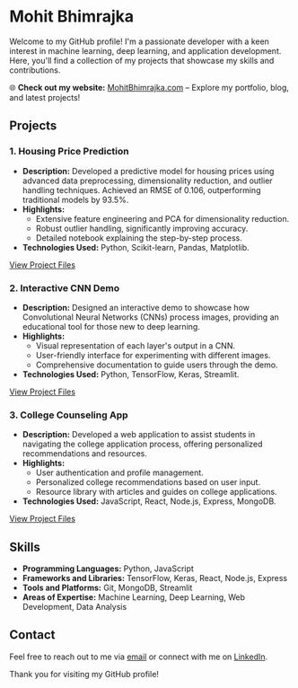 # Mohit Bhimrajka

Welcome to my GitHub profile! I'm a passionate developer with a keen interest in machine learning, deep learning, and application development. Here, you'll find a collection of my projects that showcase my skills and contributions.

🌐 **Check out my website:** [MohitBhimrajka.com](https://www.mohitbhimrajka.com) – Explore my portfolio, blog, and latest projects!

## Projects

### 1. Housing Price Prediction

- **Description:** Developed a predictive model for housing prices using advanced data preprocessing, dimensionality reduction, and outlier handling techniques. Achieved an RMSE of 0.106, outperforming traditional models by 93.5%.
- **Highlights:**
  - Extensive feature engineering and PCA for dimensionality reduction.
  - Robust outlier handling, significantly improving accuracy.
  - Detailed notebook explaining the step-by-step process.
- **Technologies Used:** Python, Scikit-learn, Pandas, Matplotlib.

[View Project Files](https://github.com/MohitBhimrajka/Projects/tree/main/Housing-Price-Prediction)

### 2. Interactive CNN Demo

- **Description:** Designed an interactive demo to showcase how Convolutional Neural Networks (CNNs) process images, providing an educational tool for those new to deep learning.
- **Highlights:**
  - Visual representation of each layer's output in a CNN.
  - User-friendly interface for experimenting with different images.
  - Comprehensive documentation to guide users through the demo.
- **Technologies Used:** Python, TensorFlow, Keras, Streamlit.

[View Project Files](https://github.com/MohitBhimrajka/Projects/tree/main/Interactive-CNN-Demo)

### 3. College Counseling App

- **Description:** Developed a web application to assist students in navigating the college application process, offering personalized recommendations and resources.
- **Highlights:**
  - User authentication and profile management.
  - Personalized college recommendations based on user input.
  - Resource library with articles and guides on college applications.
- **Technologies Used:** JavaScript, React, Node.js, Express, MongoDB.

[View Project Files](https://github.com/MohitBhimrajka/Projects/tree/main/College-Counseling-App)

## Skills

- **Programming Languages:** Python, JavaScript
- **Frameworks and Libraries:** TensorFlow, Keras, React, Node.js, Express
- **Tools and Platforms:** Git, MongoDB, Streamlit
- **Areas of Expertise:** Machine Learning, Deep Learning, Web Development, Data Analysis

## Contact

Feel free to reach out to me via [email](mailto:mohitbhimrajka5@gmail.com) or connect with me on [LinkedIn](https://www.linkedin.com/in/mohit-bhimrajka).

Thank you for visiting my GitHub profile!
